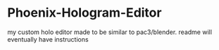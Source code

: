 # Phoenix-Hologram-Editor
my custom holo editor made to be similar to pac3/blender. readme will eventually have instructions
